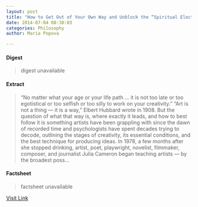 ```yaml
---
layout: post
title: "How to Get Out of Your Own Way and Unblock the “Spiritual Electricity” of Creative Flow"
date: 2014-07-04 08:30:03
categories: Philosophy
author: Maria Popova

---
```



#### Digest
>digest unavailable

#### Extract
>&#8220;No matter what your age or your life path … it is not too late or too egotistical or too selfish or too silly to work on your creativity.&#8221; &#8220;Art is not a thing &#8212; it is a way,&#8221; Elbert Hubbard wrote in 1908. But the question of what that way is, where exactly it leads, and how to best follow it is something artists have been grappling with since the dawn of recorded time and psychologists have spent decades trying to decode, outlining the stages of creativity, its essential conditions, and the best technique for producing ideas. In 1978, a few months after she stopped drinking, artist, poet, playwright, novelist, filmmaker, composer, and journalist Julia Cameron began teaching artists &#8212; by the broadest poss...

#### Factsheet
>factsheet unavailable

[Visit Link](http://feedproxy.google.com/~r/brainpickings/rss/~3/h6fbA1BlENg/)


